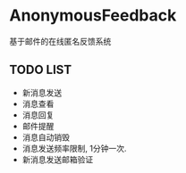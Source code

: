 # AnonymousFeedback
基于邮件的在线匿名反馈系统

## TODO LIST
* 新消息发送
* 消息查看
* 消息回复
* 邮件提醒
* 消息自动销毁
* 消息发送频率限制, 1分钟一次.
* 新消息发送邮箱验证